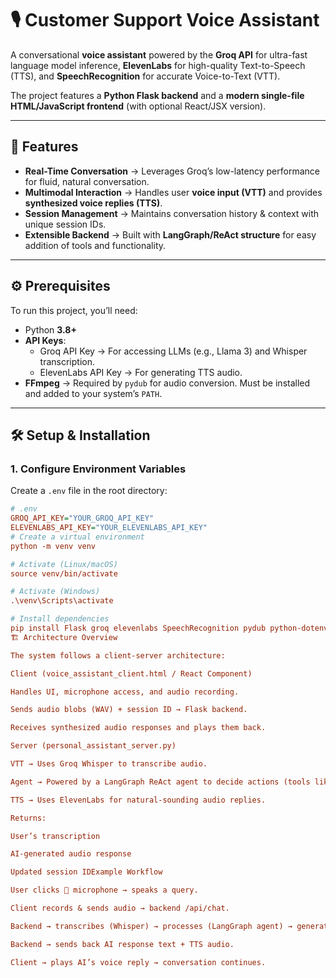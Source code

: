 # 🎙️ Customer Support Voice Assistant  

A conversational **voice assistant** powered by the **Groq API** for ultra-fast language model inference, **ElevenLabs** for high-quality Text-to-Speech (TTS), and **SpeechRecognition** for accurate Voice-to-Text (VTT).  

The project features a **Python Flask backend** and a **modern single-file HTML/JavaScript frontend** (with optional React/JSX version).  

---

## 🚀 Features  

- **Real-Time Conversation** → Leverages Groq’s low-latency performance for fluid, natural conversation.  
- **Multimodal Interaction** → Handles user **voice input (VTT)** and provides **synthesized voice replies (TTS)**.  
- **Session Management** → Maintains conversation history & context with unique session IDs.  
- **Extensible Backend** → Built with **LangGraph/ReAct structure** for easy addition of tools and functionality.  

---

## ⚙️ Prerequisites  

To run this project, you’ll need:  

- Python **3.8+**  
- **API Keys**:  
  - Groq API Key → For accessing LLMs (e.g., Llama 3) and Whisper transcription.  
  - ElevenLabs API Key → For generating TTS audio.  
- **FFmpeg** → Required by `pydub` for audio conversion. Must be installed and added to your system’s `PATH`.  

---

## 🛠️ Setup & Installation  

### 1. Configure Environment Variables  

Create a `.env` file in the root directory:  

```ini
# .env
GROQ_API_KEY="YOUR_GROQ_API_KEY"
ELEVENLABS_API_KEY="YOUR_ELEVENLABS_API_KEY"
# Create a virtual environment
python -m venv venv

# Activate (Linux/macOS)
source venv/bin/activate

# Activate (Windows)
.\venv\Scripts\activate

# Install dependencies
pip install Flask groq elevenlabs SpeechRecognition pydub python-dotenv langchain_core langgraph
🏗️ Architecture Overview

The system follows a client-server architecture:

Client (voice_assistant_client.html / React Component)

Handles UI, microphone access, and audio recording.

Sends audio blobs (WAV) + session ID → Flask backend.

Receives synthesized audio responses and plays them back.

Server (personal_assistant_server.py)

VTT → Uses Groq Whisper to transcribe audio.

Agent → Powered by a LangGraph ReAct agent to decide actions (tools like add_task, web_search, or direct responses).

TTS → Uses ElevenLabs for natural-sounding audio replies.

Returns:

User’s transcription

AI-generated audio response

Updated session IDExample Workflow

User clicks 🎤 microphone → speaks a query.

Client records & sends audio → backend /api/chat.

Backend → transcribes (Whisper) → processes (LangGraph agent) → generates reply.

Backend → sends back AI response text + TTS audio.

Client → plays AI’s voice reply → conversation continues.
